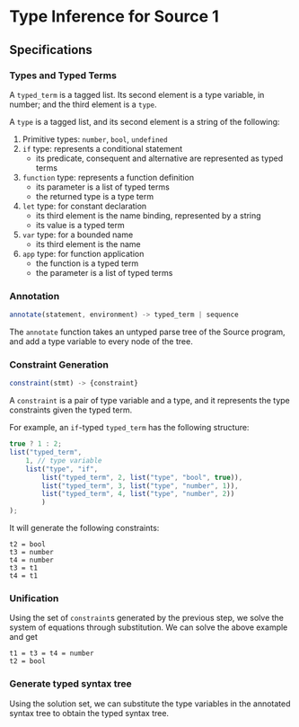 Type Inference for Source 1
================================


Specifications
-----------------

### Types and Typed Terms
A `typed_term` is a tagged list. Its second element is a type variable, in number; 
and the third element is a `type`.


A `type` is a tagged list, and its second element is a string of the following:
1. Primitive types: `number`, `bool`, `undefined`
2. `if` type: represents a conditional statement
   * its predicate, consequent and alternative are represented as typed terms
3. `function` type: represents a function definition
   * its parameter is a list of typed terms
   * the returned type is a type term
4. `let` type: for constant declaration
   * its third element is the name binding, represented by a string
   * its value is a typed term
5. `var` type: for a bounded name
   * its third element is the name
6. `app` type: for function application
   * the function is a typed term
   * the parameter is a list of typed terms



### Annotation
```js
annotate(statement, environment) -> typed_term | sequence
```
The `annotate` function takes an untyped parse tree of the Source program, and add 
a type variable to every node of the tree.

### Constraint Generation
```js
constraint(stmt) -> {constraint}
```
A `constraint` is a pair of type variable and a type, and it represents the type 
constraints given the typed term.

For example, an `if`-typed `typed_term` has the following structure:

```js
true ? 1 : 2; 
list("typed_term",
    1, // type variable
    list("type", "if",
        list("typed_term", 2, list("type", "bool", true)),
        list("typed_term", 3, list("type", "number", 1)),
        list("typed_term", 4, list("type", "number", 2))
        )
);
```
It will generate the following constraints:
```
t2 = bool
t3 = number
t4 = number
t3 = t1
t4 = t1
```


### Unification
Using the set of `constraint`s generated by the previous step, we solve the 
system of equations through substitution. We can solve the above example and get 
```
t1 = t3 = t4 = number
t2 = bool
```

### Generate typed syntax tree
Using the solution set, we can substitute the type variables in the annotated 
syntax tree to obtain the typed syntax tree.